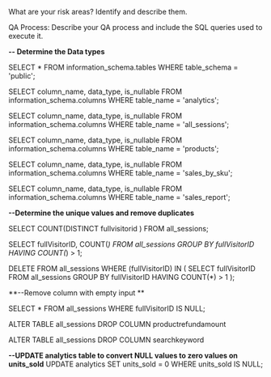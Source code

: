 What are your risk areas? Identify and describe them.



QA Process:
Describe your QA process and include the SQL queries used to execute it.



**-- Determine the Data types**

SELECT *
FROM information_schema.tables
WHERE table_schema = 'public';

SELECT column_name, data_type, is_nullable
FROM information_schema.columns
WHERE table_name = 'analytics';


SELECT column_name, data_type, is_nullable
FROM information_schema.columns
WHERE table_name = 'all_sessions';

SELECT column_name, data_type, is_nullable
FROM information_schema.columns
WHERE table_name = 'products';

SELECT column_name, data_type, is_nullable
FROM information_schema.columns
WHERE table_name = 'sales_by_sku';

SELECT column_name, data_type, is_nullable
FROM information_schema.columns
WHERE table_name = 'sales_report';




**--Determine the unique values and remove duplicates**

SELECT COUNT(DISTINCT fullvisitorid )
FROM all_sessions;

SELECT fullVisitorID, COUNT(*)
FROM all_sessions
GROUP BY fullVisitorID
HAVING COUNT(*) > 1;


DELETE FROM all_sessions
WHERE (fullVisitorID) IN (
  SELECT fullVisitorID
  FROM all_sessions
  GROUP BY fullVisitorID
  HAVING COUNT(*) > 1
);




**--Remove column with empty input
**

SELECT *
FROM all_sessions
WHERE fullVisitorID IS NULL;

ALTER TABLE all_sessions
DROP COLUMN productrefundamount

ALTER TABLE all_sessions
DROP COLUMN searchkeyword



**--UPDATE analytics table to convert NULL values to zero values on units_sold**
UPDATE analytics
SET units_sold = 0
WHERE units_sold IS NULL;


















